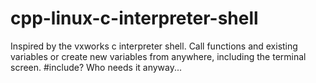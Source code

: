 # cpp-linux-c-interpreter-shell
Inspired by the vxworks c interpreter shell. Call functions and existing variables or create new variables from anywhere, including the terminal screen. #include? Who needs it anyway...
